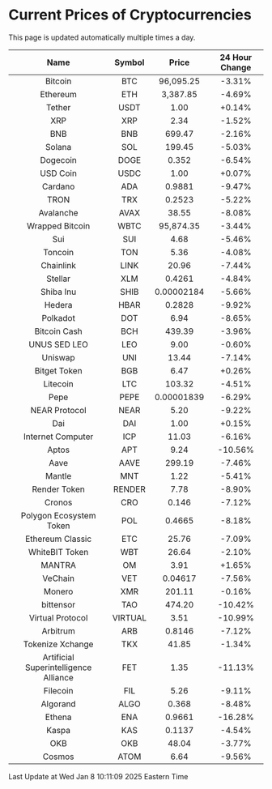 # Current Prices of Cryptocurrencies
This page is updated automatically multiple times a day.

| Name | Symbol | Price | 24 Hour Change |
| :---: |:---:| :---: | :---: |
| Bitcoin | BTC | 96,095.25 | -3.31% |
| Ethereum | ETH | 3,387.85 | -4.69% |
| Tether | USDT | 1.00 | +0.14% |
| XRP | XRP | 2.34 | -1.52% |
| BNB | BNB | 699.47 | -2.16% |
| Solana | SOL | 199.45 | -5.03% |
| Dogecoin | DOGE | 0.352 | -6.54% |
| USD Coin | USDC | 1.00 | +0.07% |
| Cardano | ADA | 0.9881 | -9.47% |
| TRON | TRX | 0.2523 | -5.22% |
| Avalanche | AVAX | 38.55 | -8.08% |
| Wrapped Bitcoin | WBTC | 95,874.35 | -3.44% |
| Sui | SUI | 4.68 | -5.46% |
| Toncoin | TON | 5.36 | -4.08% |
| Chainlink | LINK | 20.96 | -7.44% |
| Stellar | XLM | 0.4261 | -4.84% |
| Shiba Inu | SHIB | 0.00002184 | -5.66% |
| Hedera | HBAR | 0.2828 | -9.92% |
| Polkadot | DOT | 6.94 | -8.65% |
| Bitcoin Cash | BCH | 439.39 | -3.96% |
| UNUS SED LEO | LEO | 9.00 | -0.60% |
| Uniswap | UNI | 13.44 | -7.14% |
| Bitget Token | BGB | 6.47 | +0.26% |
| Litecoin | LTC | 103.32 | -4.51% |
| Pepe | PEPE | 0.00001839 | -6.29% |
| NEAR Protocol | NEAR | 5.20 | -9.22% |
| Dai | DAI | 1.00 | +0.15% |
| Internet Computer | ICP | 11.03 | -6.16% |
| Aptos | APT | 9.24 | -10.56% |
| Aave | AAVE | 299.19 | -7.46% |
| Mantle | MNT | 1.22 | -5.41% |
| Render Token | RENDER | 7.78 | -8.90% |
| Cronos | CRO | 0.146 | -7.12% |
| Polygon Ecosystem Token | POL | 0.4665 | -8.18% |
| Ethereum Classic | ETC | 25.76 | -7.09% |
| WhiteBIT Token | WBT | 26.64 | -2.10% |
| MANTRA | OM | 3.91 | +1.65% |
| VeChain | VET | 0.04617 | -7.56% |
| Monero | XMR | 201.11 | -0.16% |
| bittensor | TAO | 474.20 | -10.42% |
| Virtual Protocol | VIRTUAL | 3.51 | -10.99% |
| Arbitrum | ARB | 0.8146 | -7.12% |
| Tokenize Xchange | TKX | 41.85 | -1.34% |
| Artificial Superintelligence Alliance | FET | 1.35 | -11.13% |
| Filecoin | FIL | 5.26 | -9.11% |
| Algorand | ALGO | 0.368 | -8.48% |
| Ethena | ENA | 0.9661 | -16.28% |
| Kaspa | KAS | 0.1137 | -4.54% |
| OKB | OKB | 48.04 | -3.77% |
| Cosmos | ATOM | 6.64 | -9.56% |

Last Update at Wed Jan  8 10:11:09 2025 Eastern Time